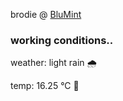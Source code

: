 brodie @ [BluMint](https://www.linkedin.com/company/blumint-io/)

<!--weather_start-->
### working conditions..

weather: light rain 🌧️

temp: 16.25 °C 👕

<!--weather_end-->
